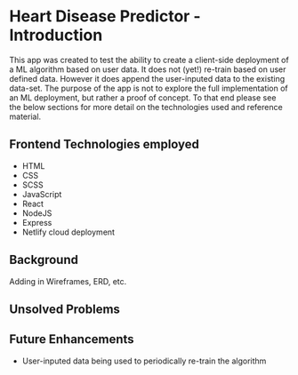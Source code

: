 # Heart Disease Predictor - Introduction

This app was created to test the ability to create a client-side deployment of a ML algorithm based on user data. It does not (yet!) re-train based on user defined data. However it does append the user-inputed data to the existing data-set. The purpose of the app is not to explore the full implementation of an ML deployment, but rather a proof of concept. To that end please see the below sections for more detail on the technologies used and reference material.

## Frontend Technologies employed

- HTML
- CSS
- SCSS
- JavaScript
- React
- NodeJS
- Express
- Netlify cloud deployment

## Background

Adding in Wireframes, ERD, etc.

## Unsolved Problems

## Future Enhancements
- User-inputed data being used to periodically re-train the algorithm